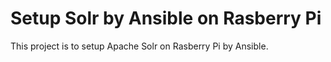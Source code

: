 # Setup Solr by Ansible on Rasberry Pi
This project is to setup Apache Solr on Rasberry Pi by Ansible. 
